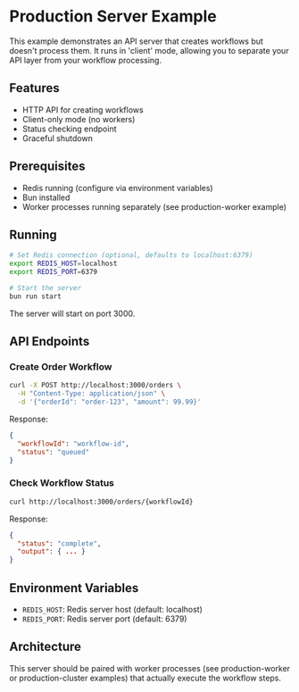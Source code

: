 # Production Server Example

This example demonstrates an API server that creates workflows but doesn't process them. It runs in 'client' mode, allowing you to separate your API layer from your workflow processing.

## Features

- HTTP API for creating workflows
- Client-only mode (no workers)
- Status checking endpoint
- Graceful shutdown

## Prerequisites

- Redis running (configure via environment variables)
- Bun installed
- Worker processes running separately (see production-worker example)

## Running

```bash
# Set Redis connection (optional, defaults to localhost:6379)
export REDIS_HOST=localhost
export REDIS_PORT=6379

# Start the server
bun run start
```

The server will start on port 3000.

## API Endpoints

### Create Order Workflow

```bash
curl -X POST http://localhost:3000/orders \
  -H "Content-Type: application/json" \
  -d '{"orderId": "order-123", "amount": 99.99}'
```

Response:

```json
{
  "workflowId": "workflow-id",
  "status": "queued"
}
```

### Check Workflow Status

```bash
curl http://localhost:3000/orders/{workflowId}
```

Response:

```json
{
  "status": "complete",
  "output": { ... }
}
```

## Environment Variables

- `REDIS_HOST`: Redis server host (default: localhost)
- `REDIS_PORT`: Redis server port (default: 6379)

## Architecture

This server should be paired with worker processes (see production-worker or production-cluster examples) that actually execute the workflow steps.

